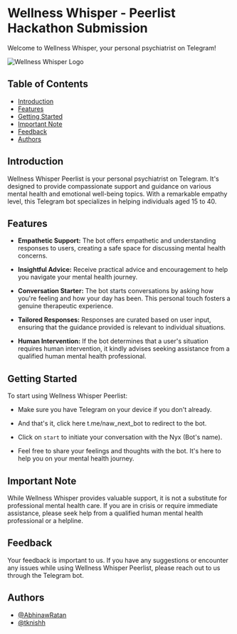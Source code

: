 # Wellness Whisper - Peerlist Hackathon Submission

Welcome to Wellness Whisper, your personal psychiatrist on Telegram!

![Wellness Whisper Logo](your-logo.png)

## Table of Contents
- [Introduction](#introduction)
- [Features](#features)
- [Getting Started](#getting-started)
- [Important Note](#important-note)
- [Feedback](#feedback)
- [Authors](#authors)

## Introduction

Wellness Whisper Peerlist is your personal psychiatrist on Telegram. It's designed to provide compassionate support and guidance on various mental health and emotional well-being topics. With a remarkable empathy level, this Telegram bot specializes in helping individuals aged 15 to 40.

## Features
- **Empathetic Support:** The bot offers empathetic and understanding responses to users, creating a safe space for discussing mental health concerns.

- **Insightful Advice:** Receive practical advice and encouragement to help you navigate your mental health journey.

- **Conversation Starter:** The bot starts conversations by asking how you're feeling and how your day has been. This personal touch fosters a genuine therapeutic experience.

- **Tailored Responses:** Responses are curated based on user input, ensuring that the guidance provided is relevant to individual situations.

- **Human Intervention:** If the bot determines that a user's situation requires human intervention, it kindly advises seeking assistance from a qualified human mental health professional.

## Getting Started
To start using Wellness Whisper Peerlist:

- Make sure you have Telegram on your device if you don't already.

- And that's it, click here t.me/naw_next_bot to redirect to the bot.

- Click on `start` to initiate your conversation with the Nyx (Bot's name).

- Feel free to share your feelings and thoughts with the bot. It's here to help you on your mental health journey.

## Important Note
While Wellness Whisper provides valuable support, it is not a substitute for professional mental health care. If you are in crisis or require immediate assistance, please seek help from a qualified human mental health professional or a helpline.

## Feedback
Your feedback is important to us. If you have any suggestions or encounter any issues while using Wellness Whisper Peerlist, please reach out to us through the Telegram bot.

## Authors
- [@AbhinawRatan](https://github.com/AbhinawRatan)
- [@tknishh](https://github.com/tknishh)

